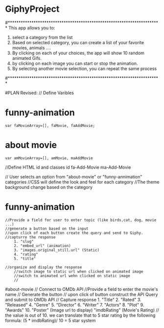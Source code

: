 # GiphyProject
#***********************************************************************
This app allows you to:
1. select a category from the list
2. Based on selected category, you can create a list of your favorite movies, animals ....
2. By clicking on each of your choices, the app will show 10 random animated Gifs.
3. by clicking on each image you can start or stop the animation.
4. By selecting another movie selection, you can repeat the same process

#***********************************************************************

#PLAN Revised:
// Define Varibles
# funny-animation
    var faMovieArray=[], faMovie, faAddMovie;

# about movie
    var amMovieArray=[], amMovie, maAddMovie



//Define HTML id and classes
id fa-Add-Movie ma-Add-Movie







// User selects an option from "about-movie" or "funny-annimation" categories
    //CSS will define the look and feel for each category
    //The theme background change based on the category
 
# funny-animation

    //Provide a field for user to enter topic (like birds,cat, dog, movie ...)
    //generate a button based on the input 
    //upon click of each button create the query and send to Giphy.
    //capturre the response
        1. "slug"
        2. "embed_url" (animation)
        3. "images.original_still.url" (Static)
        4. "rating"
        5. "title"

    //organize and display the response
        //switch image to static url when clicked on animated image
        //switch to animated url wehn clicked on static image
        //

#about-movie
    // Connect to OMDb API
    //Provide a field to enter the movie's name
    // Generate the button
    // upon click of button construct the API Query and submit to OMDb API
    //  Capture response
        1. "Title"
        2. "Rated"
        3. "Released"
        4. "Genre"
        5. "Director"
        6. "Writer"
        7. "Actors"
        8. "Plot"
        9. "Awards"
        10. "Poster" (Image url to display)
        "imdbRating" (Movie's Rating) 
            // the value is out of 10. we can translate that to 5 star rating by the following formula: (5 * imdbRating)/ 10 = 5 star system